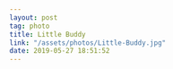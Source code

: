 ```yaml
---
layout: post
tag: photo
title: Little Buddy
link: "/assets/photos/Little-Buddy.jpg"
date: 2019-05-27 18:51:52
---
```

